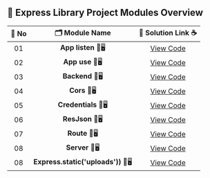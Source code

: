 ## 🧩 Express Library Project Modules Overview


| 🔢 **No** | 🗂️ **Module Name**                | 🔗 **Solution Link** ☕ |
|:--------:|:----------------------------------:|:----------------------:|
| 01       | **App listen** 🎨🖥️                  | [View Code](#) |
| 02       | **App use** 🎨🖥️                  | [View Code](#) |
| 03       | **Backend** 🎨🖥️                  | [View Code](#) |
| 04       | **Cors** 🎨🖥️                  | [View Code](#) |
| 05       | **Credentials** 🎨🖥️                  | [View Code](#) |
| 06       | **ResJson** 🎨🖥️                  | [View Code](#) |
| 07       | **Route** 🎨🖥️                  | [View Code](#) |
| 08       | **Server** 🎨🖥️                  | [View Code](#) |
| 08       | **Express.static('uploads'))** 🎨🖥️                  | [View Code](#) |

